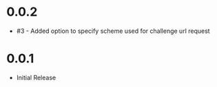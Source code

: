 # 0.0.2

- #3 - Added option to specify scheme used for challenge url request

# 0.0.1

- Initial Release
